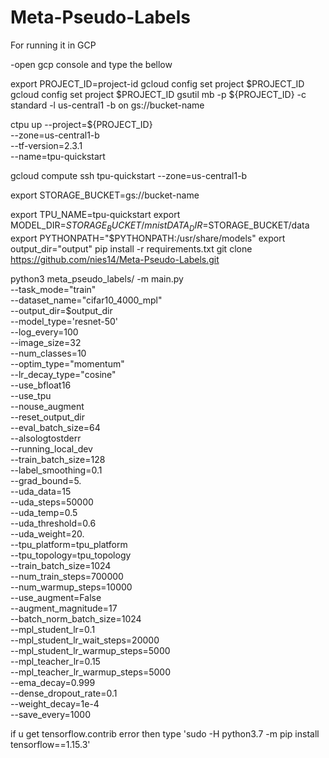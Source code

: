 # Meta-Pseudo-Labels


For running it in GCP

-open gcp console and type the bellow

export PROJECT_ID=project-id
gcloud config set project $PROJECT_ID
gcloud config set project $PROJECT_ID
gsutil mb -p ${PROJECT_ID} -c standard -l us-central1 -b on gs://bucket-name

ctpu up --project=${PROJECT_ID} \
 --zone=us-central1-b \
 --tf-version=2.3.1 \
 --name=tpu-quickstart
 
gcloud compute ssh tpu-quickstart --zone=us-central1-b
 
export STORAGE_BUCKET=gs://bucket-name
 
export TPU_NAME=tpu-quickstart
export MODEL_DIR=$STORAGE_BUCKET/mnist
DATA_DIR=$STORAGE_BUCKET/data
export PYTHONPATH="$PYTHONPATH:/usr/share/models"
export output_dir="output"
pip install -r requirements.txt
git clone https://github.com/nies14/Meta-Pseudo-Labels.git

python3 meta_pseudo_labels/ -m main.py \
  --task_mode="train" \
  --dataset_name="cifar10_4000_mpl" \
  --output_dir=$output_dir \
  --model_type='resnet-50' \
  --log_every=100 \
  --image_size=32 \
  --num_classes=10 \
  --optim_type="momentum" \
  --lr_decay_type="cosine" \
  --use_bfloat16 \
  --use_tpu \
  --nouse_augment \
  --reset_output_dir \
  --eval_batch_size=64 \
  --alsologtostderr \
  --running_local_dev \
  --train_batch_size=128 \
  --label_smoothing=0.1 \
  --grad_bound=5. \
  --uda_data=15 \
  --uda_steps=50000 \
  --uda_temp=0.5 \
  --uda_threshold=0.6 \
  --uda_weight=20. \
  --tpu_platform=tpu_platform \
  --tpu_topology=tpu_topology \
  --train_batch_size=1024 \
  --num_train_steps=700000 \
  --num_warmup_steps=10000 \
  --use_augment=False \
  --augment_magnitude=17 \
  --batch_norm_batch_size=1024 \
  --mpl_student_lr=0.1 \
  --mpl_student_lr_wait_steps=20000 \
  --mpl_student_lr_warmup_steps=5000 \
  --mpl_teacher_lr=0.15 \
  --mpl_teacher_lr_warmup_steps=5000 \
  --ema_decay=0.999 \
  --dense_dropout_rate=0.1 \
  --weight_decay=1e-4 \
  --save_every=1000
  
if u get tensorflow.contrib error then type 'sudo -H python3.7 -m pip install tensorflow==1.15.3'  
